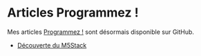 # Articles Programmez !

Mes articles [Programmez !](https://www.programmez.com/) sont désormais disponible sur GitHub.

- [Découverte du M5Stack](https://github.com/colas-sebastien/articles-programmez/blob/main/2019_07_M5Stack/article.md)
